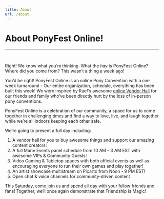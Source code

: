 ```yaml
---
title: About
url: /about
---
```


# About PonyFest Online!
<hr><br />

Right! We know what you’re thinking: What the _hay_ is PonyFest Online? Where did you come from? This wasn’t a thing a week ago!

You’d be right! PonyFest Online is an online Pony Convention with a one week turnaround - Our entire organization, schedule,
everything has been built this week! We were inspired by Ruef’s awesome [online Vendor Hall](https://bit.ly/SupportVendors) for our
friends and family who’ve been directly hurt by the loss of in-person pony conventions.

PonyFest Online is a celebration of our community, a space for us to come together in challenging times and find a way to love,
live, and laugh together while we’re all indoors keeping each other safe.

We’re going to present a full day including:
1. A vendor hall for you to buy awesome things and support our amazing content creators!
2. A full Mane Events panel schedule from 10 AM - 3 AM EST with awesome VIPs & Community Guests!
3. Video Gaming & Tabletop spaces with both official events as well as encouraging everyone to run their own games and play together!
4. An artist showcase multistream on Picarto from Noon - 9 PM EST!
5. Open chat & voice channels for community-driven content

This Saturday, come join us and spend all day with your fellow friends and fans! Together, we’ll once again demonstrate that Friendship is Magic!
